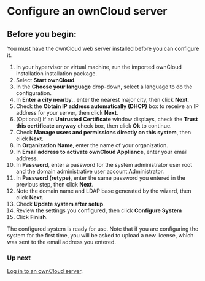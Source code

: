 Configure an ownCloud server
====================

Before you begin: 
---------------------
You must have the ownCloud web server installed before you can configure it.

1. In your hypervisor or virtual machine, run the imported ownCloud installation installation package.
2. Select **Start ownCloud**.
3. In the **Choose your language** drop-down, select a language to do the configuration.
4. In **Enter a city nearby..** enter the nearest major city, then click **Next**. 
5. Check the **Obtain IP address automatically (DHCP)** box to receive an IP address for your server, then click **Next**.
6. (Optional) If an **Untrusted Certificate** window displays, check the **Trust this certificate anyway** check box, then click **Ok** to continue.
7. Check **Manage users and permissions directly on this system**, then click **Next**.
8. In **Organization Name**, enter the name of your organization.
9. In **Email address to activate ownCloud Appliance**, enter your email address.
10. In **Password**, enter a password for the system administrator user root and the domain administrative user account Administrator.
11. In **Password (retype)**, enter the same password you entered in the previous step, then click **Next**.
12. Note the domain name and LDAP base generated by the wizard, then click **Next**.
13. Check **Update system after setup**.
14. Review the settings you configured, then click **Configure System**
15. Click **Finish**.

The configured system is ready for use. Note that if you are configuring the system for the first time, you will be asked to upload a new license, which was sent to the email address you entered.

### Up next

[Log in to an ownCloud server](Log_in_to_an_ownCloud_server.html).
